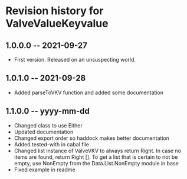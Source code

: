 # Revision history for ValveValueKeyvalue

## 1.0.0.0 -- 2021-09-27

* First version. Released on an unsuspecting world.

## 1.0.1.0 -- 2021-09-28

* Added parseToVKV function and added some documentation

## 1.1.0.0 -- yyyy-mm-dd

* Changed class to use Either
* Updated documentation
* Changed export order so haddock makes better documentation
* Added tested-with in cabal file
* Changed list instance of ValveVKV to always return Right. In case no items are found, return Right []. To get a list that is certain to not be empty, use NonEmpty from the Data.List.NonEmpty module in base
* Fixed example in readme